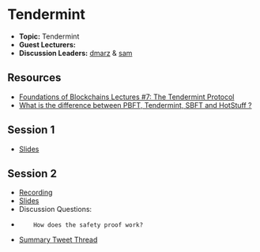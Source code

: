 # Tendermint

- **Topic:** Tendermint
- **Guest Lecturers:**
- **Discussion Leaders:** [dmarz](https://x.com/DistributedMarz) & [sam](https://x.com/samlafer)

## Resources
- [Foundations of Blockchains Lectures #7: The Tendermint Protocol](https://timroughgarden.github.io/fob21/l/l7.pdf)
- [What is the difference between PBFT, Tendermint, SBFT and HotStuff ?](https://decentralizedthoughts.github.io/2019-06-23-what-is-the-difference-between/)

## Session 1

- [Slides](https://docs.google.com/presentation/d/13pBKfyQxo9fMzmVuAywBwHqxnikeLFfXoPkSuGerZEo/edit?usp=sharing)

## Session 2

- [Recording]()
- [Slides]()
- Discussion Questions:
-         How does the safety proof work?
- [Summary Tweet Thread]()
